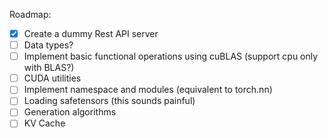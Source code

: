 Roadmap:

- [x] Create a dummy Rest API server
- [ ] Data types?
- [ ] Implement basic functional operations using cuBLAS (support cpu only with BLAS?)
- [ ] CUDA utilities
- [ ] Implement namespace and modules (equivalent to torch.nn)
- [ ] Loading safetensors (this sounds painful)
- [ ] Generation algorithms
- [ ] KV Cache